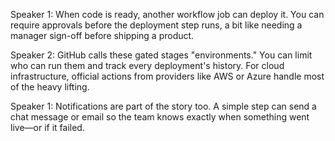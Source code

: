Speaker 1: When code is ready, another workflow job can deploy it. You can require approvals before the deployment step runs, a bit like needing a manager sign-off before shipping a product.

Speaker 2: GitHub calls these gated stages "environments." You can limit who can run them and track every deployment's history. For cloud infrastructure, official actions from providers like AWS or Azure handle most of the heavy lifting.

Speaker 1: Notifications are part of the story too. A simple step can send a chat message or email so the team knows exactly when something went live—or if it failed.
